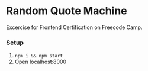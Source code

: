 # Random Quote Machine

Excercise for Frontend Certification on Freecode Camp.

### Setup
1. `npm i && npm start`
2. Open localhost:8000
